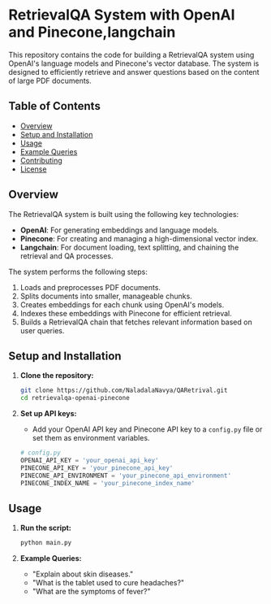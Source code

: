 # RetrievalQA System with OpenAI and Pinecone,langchain

This repository contains the code for building a RetrievalQA system using OpenAI's language models and Pinecone's vector database. The system is designed to efficiently retrieve and answer questions based on the content of large PDF documents.

## Table of Contents
- [Overview](#overview)
- [Setup and Installation](#setup-and-installation)
- [Usage](#usage)
- [Example Queries](#example-queries)
- [Contributing](#contributing)
- [License](#license)

## Overview

The RetrievalQA system is built using the following key technologies:
- **OpenAI**: For generating embeddings and language models.
- **Pinecone**: For creating and managing a high-dimensional vector index.
- **Langchain**: For document loading, text splitting, and chaining the retrieval and QA processes.

The system performs the following steps:
1. Loads and preprocesses PDF documents.
2. Splits documents into smaller, manageable chunks.
3. Creates embeddings for each chunk using OpenAI's models.
4. Indexes these embeddings with Pinecone for efficient retrieval.
5. Builds a RetrievalQA chain that fetches relevant information based on user queries.

## Setup and Installation

1. **Clone the repository:**
    ```bash
    git clone https://github.com/NaladalaNavya/QARetrival.git
    cd retrievalqa-openai-pinecone
    ```

2. **Set up API keys:**
    - Add your OpenAI API key and Pinecone API key to a `config.py` file or set them as environment variables.
    ```python
    # config.py
    OPENAI_API_KEY = 'your_openai_api_key'
    PINECONE_API_KEY = 'your_pinecone_api_key'
    PINECONE_API_ENVIRONMENT = 'your_pinecone_api_environment'
    PINECONE_INDEX_NAME = 'your_pinecone_index_name'
    ```

## Usage

1. **Run the script:**
    ```bash
    python main.py
    ```

2. **Example Queries:**
    - "Explain about skin diseases."
    - "What is the tablet used to cure headaches?"
    - "What are the symptoms of fever?"
